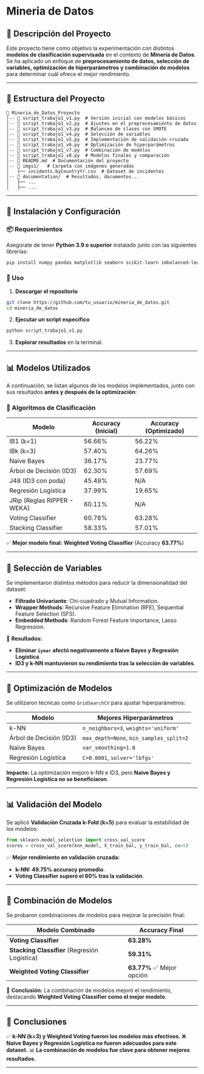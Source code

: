 # Mineria de Datos

## 📌 Descripción del Proyecto
Este proyecto tiene como objetivo la experimentación con distintos **modelos de clasificación supervisada** en el contexto de **Minería de Datos**. Se ha aplicado un enfoque de **preprocesamiento de datos, selección de variables, optimización de hiperparámetros y combinación de modelos** para determinar cuál ofrece el mejor rendimiento.

---
## 📂 Estructura del Proyecto

```
📁 Mineria_de_Datos_Proyecto
│-- 📄 script_trabajo1_v1.py  # Versión inicial con modelos básicos
│-- 📄 script_trabajo1_v2.py  # Ajustes en el preprocesamiento de datos
│-- 📄 script_trabajo1_v3.py  # Balanceo de clases con SMOTE
│-- 📄 script_trabajo1_v4.py  # Selección de variables
│-- 📄 script_trabajo1_v5.py  # Implementación de validación cruzada
│-- 📄 script_trabajo1_v6.py  # Optimización de hiperparámetros
│-- 📄 script_trabajo1_v7.py  # Combinación de modelos
│-- 📄 script_trabajo1_v8.py  # Modelos finales y comparación
│-- 📄 README.md  # Documentación del proyecto
│-- 📁 imgs1/   # Carpeta con imágenes generadas
│   ├── incidents.byCountryYr.csv  # Dataset de incidentes
│-- 📁 documentation/  # Resultados, documentos...
│   ├── ...
│   ├── ...
```

---
## 🚀 Instalación y Configuración

### **📦 Requerimientos**
Asegúrate de tener **Python 3.9 o superior** instalado junto con las siguientes librerías:
```bash
pip install numpy pandas matplotlib seaborn scikit-learn imbalanced-learn
```

### **📂 Uso**
1. **Descargar el repositorio**
```bash
git clone https://github.com/tu_usuario/mineria_de_datos.git
cd mineria_de_datos
```
2. **Ejecutar un script específico**
```bash
python script_trabajo1_v1.py
```
3. **Explorar resultados** en la terminal.

---
## 📊 Modelos Utilizados
A continuación, se listan algunos de los modelos implementados, junto con sus resultados **antes y después de la optimización**:

### **📌 Algoritmos de Clasificación**
| Modelo | Accuracy (Inicial) | Accuracy (Optimizado) |
|--------|-------------------|----------------------|
| IB1 (k=1) | 56.66% | 56.22% |
| IBk (k=3) | 57.40% | 64.26% |
| Naive Bayes | 36.17% | 23.77% |
| Árbol de Decisión (ID3) | 62.30% | 57.69% |
| J48 (ID3 con poda) | 45.49% | N/A |
| Regresión Logística | 37.99% | 19.65% |
| JRip (Reglas RIPPER - WEKA) | 60.11% | N/A |
| Voting Classifier | 60.78% | 63.28% |
| Stacking Classifier | 58.33% | 57.01% |

✅ **Mejor modelo final:** **Weighted Voting Classifier** (Accuracy **63.77%**)

---
## 📌 Selección de Variables
Se implementaron distintos métodos para reducir la dimensionalidad del dataset:
- **Filtrado Univariante**: Chi-cuadrado y Mutual Information.
- **Wrapper Methods**: Recursive Feature Elimination (RFE), Sequential Feature Selection (SFS).
- **Embedded Methods**: Random Forest Feature Importance, Lasso Regression.

🔎 **Resultados:**
- **Eliminar `iyear` afectó negativamente a Naive Bayes y Regresión Logística**.
- **ID3 y k-NN mantuvieron su rendimiento tras la selección de variables**.

---
## 🔧 Optimización de Modelos
Se utilizaron técnicas como `GridSearchCV` para ajustar hiperparámetros:

| Modelo | Mejores Hiperparámetros |
|--------|------------------------|
| k-NN | `n_neighbors=3`, `weights='uniform'` |
| Árbol de Decisión (ID3) | `max_depth=None`, `min_samples_split=2` |
| Naive Bayes | `var_smoothing=1.0` |
| Regresión Logística | `C=0.0001`, `solver='lbfgs'` |

**Impacto:** La optimización mejoró k-NN e ID3, pero **Naive Bayes y Regresión Logística no se beneficiaron**.

---
## 📊 Validación del Modelo
Se aplicó **Validación Cruzada k-Fold (k=5)** para evaluar la estabilidad de los modelos:

```python
from sklearn.model_selection import cross_val_score
scores = cross_val_score(knn_model, X_train_bal, y_train_bal, cv=5)
```

✅ **Mejor rendimiento en validación cruzada:**
- **k-NN: 49.75% accuracy promedio**.
- **Voting Classifier superó el 60% tras la validación**.

---
## 🔄 Combinación de Modelos
Se probaron combinaciones de modelos para mejorar la precisión final:

| Modelo Combinado | Accuracy Final |
|-----------------|---------------|
| **Voting Classifier** | **63.28%** |
| **Stacking Classifier** (Regresión Logística) | **59.31%** |
| **Weighted Voting Classifier** | **63.77%** ✅ Mejor opción |

📌 **Conclusión:** La combinación de modelos mejoró el rendimiento, destacando **Weighted Voting Classifier como el mejor modelo**.

---
## 📌 Conclusiones
✅ **k-NN (k=3) y Weighted Voting fueron los modelos más efectivos.**
❌ **Naive Bayes y Regresión Logística no fueron adecuados para este dataset.**
📊 **La combinación de modelos fue clave para obtener mejores resultados.**

---


